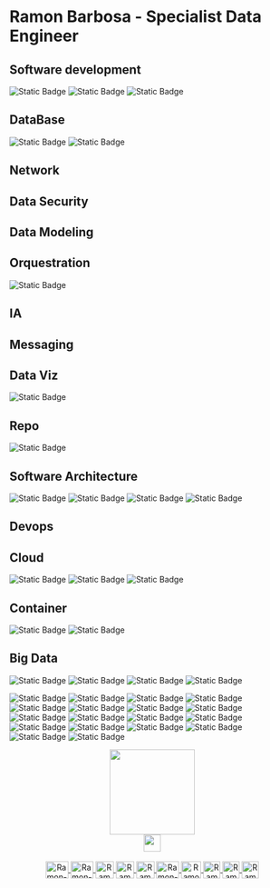 Ramon Barbosa - Specialist Data Engineer
==================

## Software development 
![Static Badge](https://img.shields.io/badge/dev-python-blue?logo=python&logoColor=yellow) ![Static Badge](https://img.shields.io/badge/vim-green?logo=vim&logoColor=black) ![Static Badge](https://img.shields.io/badge/node.js-green?logo=nodedotjs&logoColor=black)
## DataBase
![Static Badge](https://img.shields.io/badge/database-sql-blue?logo=postgresql&logoColor=white) ![Static Badge](https://img.shields.io/badge/mongodb-green?logo=mongodb&logoColor=white) 
## Network

## Data Security

## Data Modeling

## Orquestration
![Static Badge](https://img.shields.io/badge/Apache-Airflow-red?logo=Apache%20Airflow&logoColor=white)
## IA

## Messaging

## Data Viz
![Static Badge](https://img.shields.io/badge/powerbi-yellow?logo=powerbi&logoColor=black) 
## Repo
![Static Badge](https://img.shields.io/badge/git-orange?logo=git&logoColor=white)
## Software Architecture
![Static Badge](https://img.shields.io/badge/python-pytest-blue?logo=pytest&logoColor=yellow) ![Static Badge](https://img.shields.io/badge/macOS-white?logo=macos&logoColor=black) ![Static Badge](https://img.shields.io/badge/windows-white?logo=windows11&logoColor=black) ![Static Badge](https://img.shields.io/badge/linux-bash-white?logo=linux&logoColor=white) 
## Devops

## Cloud
![Static Badge](https://img.shields.io/badge/terraform-purple?logo=terraform&logoColor=white) ![Static Badge](https://img.shields.io/badge/aws-lambda-orange?logo=awslambda&logoColor=orange) ![Static Badge](https://img.shields.io/badge/aws-ec2-orange?logo=amazonec2&logoColor=orange) 
## Container
![Static Badge](https://img.shields.io/badge/docker-blue?logo=docker&logoColor=white) ![Static Badge](https://img.shields.io/badge/kubernetes-blue?logo=kubernetes&logoColor=white) 
## Big Data
![Static Badge](https://img.shields.io/badge/Apache-hadoop-white?logo=apache%20Hadoop&logoColor=yellow) ![Static Badge](https://img.shields.io/badge/Apache-beam-white?logo=Apache&logoColor=orange) ![Static Badge](https://img.shields.io/badge/databricks-red?logo=databricks&logoColor=white) ![Static Badge](https://img.shields.io/badge/Apache-spark-white?logo=Apache%20Spark&logoColor=orange) 

 
 
 
  

   
   
       
   ![Static Badge](https://img.shields.io/badge/aws-s3-orange?logo=amazons3&logoColor=orange) ![Static Badge](https://img.shields.io/badge/aws-rds-orange?logo=amazonrds&logoColor=orange)
![Static Badge](https://img.shields.io/badge/google-bigquery-blue?logo=amazonrds&logoColor=yellow) ![Static Badge](https://img.shields.io/badge/google-storage-blue?logo=Google%20cloud%20Storage&logoColor=yellow) ![Static Badge](https://img.shields.io/badge/google-cloud_run-blue?logo=googlecloud&logoColor=yellow) 
![Static Badge](https://img.shields.io/badge/google-composer-blue?logo=google%20cloud%20composer&logoColor=yellow)
![Static Badge](https://img.shields.io/badge/google-compute_engine-blue?logo=amazon%20ec2&logoColor=yellow)
![Static Badge](https://img.shields.io/badge/google-kubernetes_engine-blue?logo=Kubernetes&logoColor=yellow)
![Static Badge](https://img.shields.io/badge/google-functions-blue?logo=azure%20functions&logoColor=yellow)
![Static Badge](https://img.shields.io/badge/google-data_proc-blue?logo=Google%20Dataproc&logoColor=yellow)
![Static Badge](https://img.shields.io/badge/google-vpc-blue?logo=google%20cloud&logoColor=yellow)
![Static Badge](https://img.shields.io/badge/google-logging-blue?logo=google%20cloud&logoColor=yellow)
![Static Badge](https://img.shields.io/badge/google-sql-blue?logo=google%20cloud&logoColor=yellow)
![Static Badge](https://img.shields.io/badge/google-app_engine-blue?logo=google%20cloud&logoColor=yellow)
![Static Badge](https://img.shields.io/badge/google-spanner-blue?logo=google%20cloud%20spanner&logoColor=yellow)
![Static Badge](https://img.shields.io/badge/google-looker-blue?logo=looker&logoColor=yellow)
![Static Badge](https://img.shields.io/badge/google-pub--sub-blue?logo=Google%20pub/sub&logoColor=yellow)
![Static Badge](https://img.shields.io/badge/google-dataflow-blue?logo=Google%20Dataflow&logoColor=yellow)
















<div align="center">
  <a href="https://github.com/ramondata">
  <img height="150" src="https://github-readme-stats.vercel.app/api/top-langs/?username=ramondata&layout=compact&langs_count=7&theme=dark"/>
</div>
<div align="center">
  <a href="https://www.codewars.com/users/ramondata/badges/large">
  <img height="30" src="https://www.codewars.com/users/ramondata/badges/large"/>
<div/>
<div style="display: inline_block"><br>
  <img align="center" alt="Ramon-Python" height="30" width="40" src="https://cdn.jsdelivr.net/gh/devicons/devicon/icons/python/python-original.svg">
  <img align="center" alt="Ramon-postgresql" height="30" width="40" src="https://cdn.jsdelivr.net/gh/devicons/devicon/icons/postgresql/postgresql-original.svg">
  <img align="center" alt="Ramon-airflow" height="30" width="32" src="https://encrypted-tbn0.gstatic.com/images?q=tbn:ANd9GcSjH3-mMmTncnVVpVzYnVgl-__-SWB6UxNu72A0cnhUfBtfuhXtHLlp93IZWN7uQ2Golgw&usqp=CAU">
  <img align="center" alt="Ramon-azure" height="30" width="32" src="https://upload.wikimedia.org/wikipedia/commons/thumb/f/fa/Microsoft_Azure.svg/1200px-Microsoft_Azure.svg.png">
  <img align="center" alt="Ramon-aws" height="30" width="32" src="https://pbs.twimg.com/profile_images/1377341693964382209/XLGAtguT_400x400.jpg">
  <img align="center" alt="Ramon-linux" height="30" width="40" src="https://cdn.jsdelivr.net/gh/devicons/devicon/icons/linux/linux-original.svg"> 
  <img align="center" alt="Ramon-Hadoop" height="30" width="35" src="https://cdn.icon-icons.com/icons2/2699/PNG/512/apache_hadoop_logo_icon_169586.png">
  <img align="center" alt="Ramon-Spark" height="30" width="30" src="https://cdn.icon-icons.com/icons2/2699/PNG/512/apache_spark_logo_icon_170560.png">
  <img align="center" alt="Ramon-Docker" height="30" width="30" src="https://ms-azuretools.gallerycdn.vsassets.io/extensions/ms-azuretools/vscode-docker/1.24.0/1677187109445/Microsoft.VisualStudio.Services.Icons.Default">
  <img align="center" alt="Ramon-Mongodb" height="30" width="30" src="https://avatars.githubusercontent.com/u/45120?v=4">
</div>
 </a> 
 
